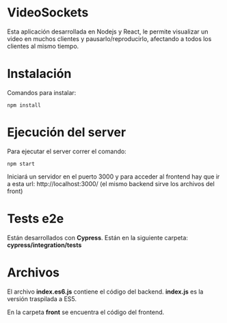 # VideoSockets
Esta aplicación desarrollada en Nodejs y React, le permite visualizar un video en muchos clientes y pausarlo/reproducirlo, afectando a todos los clientes al mismo tiempo.

# Instalación
Comandos para instalar:
```
npm install
```

# Ejecución del server
Para ejecutar el server correr el comando:
```
npm start
```
Iniciará un servidor en el puerto 3000 y para acceder al frontend hay que ir a esta url: http://localhost:3000/
(el mismo backend sirve los archivos del front)

# Tests e2e
Están desarrollados con **Cypress**. Están en la siguiente carpeta: **cypress/integration/tests**

# Archivos
El archivo **index.es6.js** contiene el código del backend. **index.js** es la versión traspilada a ES5.

En la carpeta **front** se encuentra el código del frontend.
